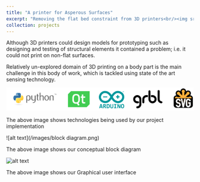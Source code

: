 ```yaml
---
title: "A printer for Asperous Surfaces"
excerpt: "Removing the flat bed constraint from 3D printers<br/><img src='/images/printer-tech-stack.png'>"
collection: projects
---
```

Although 3D printers could design models for prototyping such as designing and testing of structural elements it contained a problem; i.e. it could not print on non-flat surfaces. 

Relatively un-explored domain of 3D printing on a body part is the main challenge in this body of work, which is tackled using state of the art sensing technology.

![alt text](/images/printer-tech-stack.png)

The above image shows technologies being used by our project implementation

![alt text](/images/block diagram.png)

The above image shows our conceptual block diagram

![alt text](/images/gui.jpg.png)

The above image shows our Graphical user interface





